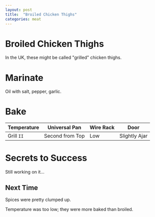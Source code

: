 ```yaml
---
layout: post
title:  "Broiled Chicken Thighs"
categories: meat
---
```


# Broiled Chicken Thighs
In the UK, these might be called "grilled" chicken thighs.

# Marinate
Oil with salt, pepper, garlic.

# Bake
Temperature|Universal Pan|Wire Rack|Door
-|-|-|-
Grill `II`|Second from Top|Low|Slightly Ajar


# Secrets to Success
Still working on it...

## Next Time
Spices were pretty clumped up.

Temperature was too low; they were more baked than broiled.


